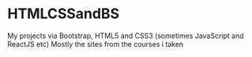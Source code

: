 # HTMLCSSandBS
My projects via Bootstrap, HTML5 and CSS3 (sometimes JavaScript and ReactJS etc)
Mostly the sites from the courses i taken
